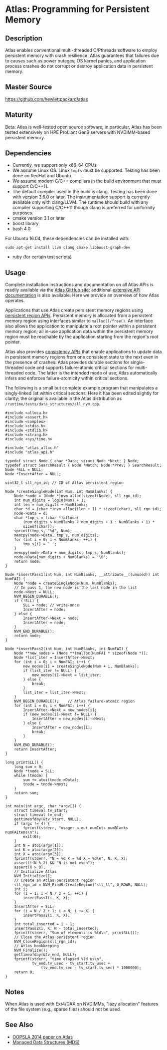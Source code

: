 # Atlas: Programming for Persistent Memory

## Description

Atlas enables conventional multi-threaded C/Pthreads software to
employ persistent memory with crash resilience: Atlas guarantees that
failures due to causes such as power outages, OS kernel panics, and
application process crashes do not corrupt or destroy application
data in persistent memory.

## Master Source

https://github.com/hewlettpackard/atlas

## Maturity

Beta: Atlas is well-tested open source software; in particular, Atlas
has been tested extensively on HPE ProLiant Gen9 servers with
NVDIMM-based persistent memory.

## Dependencies

- Currently, we support only x86-64 CPUs
- We assume Linux OS.  Linux `tmpfs` must be supported.  Testing has
  been done on RedHat and Ubuntu.
- We assume modern C/C++ compilers in the build environment that must
  support C/C++11.
- The default compiler used in the build is clang.  Testing has been
  done with version 3.6.0 or later.  The instrumentation support is
  currently available only with clang/LLVM.  The runtime should build
  with any compiler supporting C/C++11 though clang is preferred for
  uniformity purposes.
- cmake version 3.1 or later
- boost library
- bash 4.0

For Ubuntu 16.04, these dependencies can be installed with:
```
sudo apt-get install llvm clang cmake libboost-graph-dev
```

- ruby (for certain test scripts)

## Usage

Complete installation instructions and documentation on all Atlas
APIs is readily available via the [Atlas GitHub
site](https://github.com/HewlettPackard/Atlas/blob/master/README.md);
additional [extensive API documentation](https://hewlettpackard.github.io/Atlas/runtime/doc/)
is also available.  Here we provide an overview of how Atlas
operates.

Applications that use Atlas create persistent memory regions using
[persistent region APIs](https://github.com/HewlettPackard/Atlas/blob/master/runtime/include/atlas_alloc.h).
Persistent memory is allocated from a persistent memory region using
interfaces similar to `malloc()/free()`.  An interface also allows
the application to manipulate a root pointer within a persistent
memory region; all in-use application data within the persistent
memory region must be reachable by the application starting from
the region's root pointer.

Atlas also provides [consistency APIs](https://github.com/HewlettPackard/Atlas/blob/master/runtime/include/atlas_api.h)
that enable applications to update data in persistent memory regions
from one consistent state to the next even in the presence of
crashes: Atlas provides durable sections for single-threaded code and
supports failure-atomic critical sections for multi-threaded code.
The latter is the intended mode of use; Atlas automatically infers
and enforces failure-atomicity within critical sections.

The following is a small but complete example program that
manipulates a singly-linked list within critical sections.
Here it has been edited slightly for clarity; the original
is available in the Atlas distribution as
`/runtime/tests/data_structures/sll_nvm.cpp`.

```
#include <alloca.h>
#include <assert.h>
#include <complex>
#include <stdio.h>
#include <stdlib.h>
#include <string.h>
#include <sys/time.h>

#include "atlas_alloc.h"
#include "atlas_api.h"

typedef struct Node { char *Data; struct Node *Next; } Node;
typedef struct SearchResult { Node *Match; Node *Prev; } SearchResult;
Node *SLL = NULL;
Node *InsertAfter = NULL;

uint32_t sll_rgn_id; // ID of Atlas persistent region

Node *createSingleNode(int Num, int NumBlanks) {
    Node *node = (Node *)nvm_alloc(sizeof(Node), sll_rgn_id);
    int num_digits = log10(Num) + 1;
    int len = num_digits + NumBlanks;
    char *d = (char *)nvm_alloc((len + 1) * sizeof(char), sll_rgn_id);
    node->Data = d;
    char *tmp_s = (char *)alloca(
        (num_digits > NumBlanks ? num_digits + 1 : NumBlanks + 1) *
        sizeof(char));
    sprintf(tmp_s, "%d", Num);
    memcpy(node->Data, tmp_s, num_digits);
    for (int i = 0; i < NumBlanks; ++i) {
        tmp_s[i] = ' ';
    }
    memcpy(node->Data + num_digits, tmp_s, NumBlanks);
    node->Data[num_digits + NumBlanks] = '\0';
    return node;
}

Node *insertPass1(int Num, int NumBlanks, __attribute__((unused)) int NumFAI) {
    Node *node = createSingleNode(Num, NumBlanks);
    // In pass 1, the new node is the last node in the list
    node->Next = NULL;
    NVM_BEGIN_DURABLE();
    if (!SLL) {
        SLL = node; // write-once
        InsertAfter = node;
    } else {
        InsertAfter->Next = node;
        InsertAfter = node;
    }
    NVM_END_DURABLE();
    return node;
}

Node *insertPass2(int Num, int NumBlanks, int NumFAI) {
    Node **new_nodes = (Node **)malloc(NumFAI * sizeof(Node *));
    Node *list_iter = InsertAfter->Next;
    for (int i = 0; i < NumFAI; i++) {
        new_nodes[i] = createSingleNode(Num + i, NumBlanks);
        if (list_iter != NULL) {
            new_nodes[i]->Next = list_iter;
        } else {
            break;
        }
        list_iter = list_iter->Next;
    }
    NVM_BEGIN_DURABLE();    // Atlas failure-atomic region
    for (int i = 0; i < NumFAI; i++) {
        InsertAfter->Next = new_nodes[i];
        if (new_nodes[i]->Next != NULL) {
            InsertAfter = new_nodes[i]->Next;
        } else {
            InsertAfter = new_nodes[i];
            break;
        }
    }
    NVM_END_DURABLE();
    return InsertAfter;
}

long printSLL() {
    long sum = 0;
    Node *tnode = SLL;
    while (tnode) {
        sum += atoi(tnode->Data);
        tnode = tnode->Next;
    }
    return sum;
}

int main(int argc, char *argv[]) {
    struct timeval tv_start;
    struct timeval tv_end;
    gettimeofday(&tv_start, NULL);
    if (argc != 4) {
        fprintf(stderr, "usage: a.out numInts numBlanks numFAItems\n");
        exit(0);
    }
    int N = atoi(argv[1]);
    int K = atoi(argv[2]);
    int X = atoi(argv[3]);
    fprintf(stderr, "N = %d K = %d X = %d\n", N, K, X);
    assert(!(N % 2) && "N is not even");
    assert(X > 0);
    // Initialize Atlas
    NVM_Initialize();
    // Create an Atlas persistent region
    sll_rgn_id = NVM_FindOrCreateRegion("sll_ll", O_RDWR, NULL);
    int i;
    for (i = 1; i < N / 2 + 1; ++i) {
        insertPass1(i, K, X);
    }
    InsertAfter = SLL;
    for (i = N / 2 + 1; i < N; i += X) {
        insertPass2(i, K, X);
    }
    int total_inserted = i - 1;
    insertPass2(i, K, N - total_inserted);
    fprintf(stderr, "Sum of elements is %ld\n", printSLL());
    // Close the Atlas persistent region
    NVM_CloseRegion(sll_rgn_id);
    // Atlas bookkeeping
    NVM_Finalize();
    gettimeofday(&tv_end, NULL);
    fprintf(stderr, "time elapsed %ld us\n",
            tv_end.tv_usec - tv_start.tv_usec +
                (tv_end.tv_sec - tv_start.tv_sec) * 1000000);
    return 0;
}
```

## Notes

When Atlas is used with Ext4/DAX on NVDIMMs, "lazy allocation"
features of the file system (e.g., sparse files) should not be used.

## See Also

- [OOPSLA 2014 paper on Atlas](http://dl.acm.org/citation.cfm?id=2660224)
- [Managed Data Structures (MDS)](README-MDS.md)
